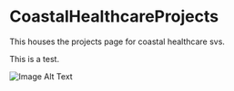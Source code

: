 # CoastalHealthcareProjects

This houses the projects page for coastal healthcare svs.

This is a test.

![Image Alt Text](https://i.imgur.com/235EV9O.jpg)


